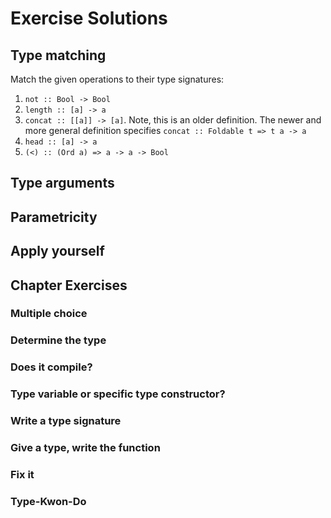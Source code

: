 # Exercise Solutions

## Type matching

Match the given operations to their type signatures:

1. `not :: Bool -> Bool`
1. `length :: [a] -> a`
1. `concat :: [[a]] -> [a]`. Note, this is an older definition. The newer and more general definition specifies `concat :: Foldable t => t a -> a`
1. `head :: [a] -> a`
1. `(<) :: (Ord a) => a -> a -> Bool`

## Type arguments

## Parametricity

## Apply yourself

## Chapter Exercises

### Multiple choice

### Determine the type

### Does it compile?

### Type variable or specific type constructor?

### Write a type signature

### Give a type, write the function

### Fix it

### Type-Kwon-Do
